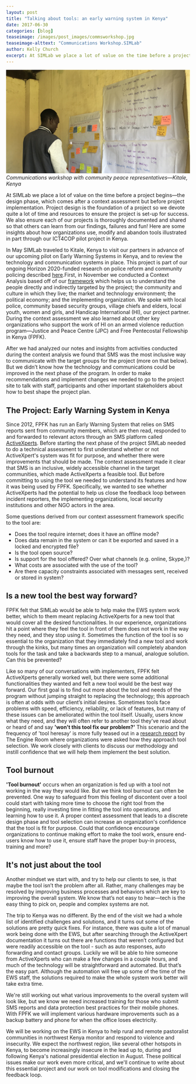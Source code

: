 ```yaml
---
layout: post
title: "Talking about tools: an early warning system in Kenya"
date: 2017-06-30
categories: [blog]
teaseimage: /images/post_images/commsworkshop.jpg
teaseimage-alttext: "Communications Workshop.SIMLab"
author: Kelly Church
excerpt: At SIMLab we place a lot of value on the time before a project begins&mdash;the design phase, which comes after a context assessment but before project implementation. Project design is the foundation of a project so we devote quite a lot of time and resources to ensure the project is set-up for success. We also ensure each of our projects is thoroughly documented and shared so that others can learn from our findings, failures and fun! Here are some insights about how organizations use, modify and abandon tools illustrated in part through our ICT4COP pilot project in Kenya.
---
```

![Comms workshop](/images/post_images/commsworkshop.jpg)
*Communications workshop with community peace representatives&mdash;Kitale, Kenya*

At SIMLab we place a lot of value on the time before a project begins&mdash;the design phase, which comes after a context assessment but before project implementation. Project design is the foundation of a project so we devote quite a lot of time and resources to ensure the project is set-up for success. We also ensure each of our projects is thoroughly documented and shared so that others can learn from our findings, failures and fun! Here are some insights about how organizations use, modify and abandon tools illustrated in part through our ICT4COP pilot project in Kenya.

In May SIMLab traveled to Kitale, Kenya to visit our partners in advance of our upcoming pilot on Early Warning Systems in Kenya, and to review the technology and communication systems in place. This project is part of our ongoing Horizon 2020-funded research on police reform and community policing described [here](http://simlab.org/blog/2017/01/31/icts-and-human-security/).First, in November we conducted a Context Analysis based off of our [framework](http://simlab.org/resources/contextanalysis/) which helps us to understand the people directly and indirectly targeted by the project; the community and culture in which they live; the market and technology environment; the political economy; and the implementing organization. We spoke with local police, community based security groups, village chiefs and elders, local youth, women and girls, and Handicap International (HI), our project partner. During the context assessment we also learned about other key organizations who support the work of HI on an armed violence reduction program&mdash;Justice and Peace Centre (JPC) and Free Pentecostal Fellowship in Kenya (FPFK).

After we had analyzed our notes and insights from activities conducted during the context analysis we found that SMS was the most inclusive way to communicate with the target groups for the project (more on that below). But we didn’t know how the technology and communications could be improved in the next phase of the program. In order to make recommendations and implement changes we needed to go to the project site to talk with staff, participants and other important stakeholders about how to best shape the project plan.

## The Project: Early Warning System in Kenya
Since 2012, FPFK has run an Early Warning System that relies on SMS reports sent from community members, which are then read, responded to and forwarded to relevant actors through an SMS platform called [ActiveXperts](https://www.activexperts.com/). Before starting the next phase of the project SIMLab needed to do a technical assessment to first understand whether or not ActiveXpert's system was fit for purpose, and whether there were improvements that should be made.  The context assessment made it clear that SMS is an inclusive, widely accessible channel in the target communities, which made ActiveXperts a feasible tool. But before committing to using the tool we needed to understand its features and how it was being used by FPFK. Specifically, we wanted to see whether ActiveXperts had the potential to help us close the feedback loop between incident reporters, the implementing organizations, local security institutions and other NGO actors in the area.

Some questions derived from our context assessment framework specific to the tool are:
* Does the tool require internet; does it have an offline mode?
* Does data remain in the system or can it be exported and saved in a locked and encrypted file?
* Is the tool open source?
* Is support for the tool offered? Over what channels (e.g. online, Skype,)?
* What costs are associated with the use of the tool?
* Are there capacity constraints associated with messages sent, received or stored in system?

## Is a new tool the best way forward?
FPFK felt that SIMLab would be able to help make the EWS system work better, which to them meant replacing ActiveXperts for a new tool that would cover all the desired functionalities.  In our experience, organizations hit a point where they feel the tool in front of them does not work in the way they need, and they stop using it. Sometimes the function of the tool is so essential to the organization that they immediately find a new tool and work through the kinks, but many times an organization will completely abandon tools for the task and take a backwards step to a manual, analogue solution. Can this be prevented?

Like so many of our conversations with implementers, FPFK felt ActiveXperts generally worked well, but there were some additional functionalities they wanted and felt a new tool would be the best way forward. Our first goal is to find out more about the tool and needs of the program without jumping straight to replacing the technology; this approach is often at odds with our client’s initial desires. Sometimes tools face problems with speed, efficiency, reliability, or lack of features, but many of these issues can be ameliorated within the tool itself. Usually, users know what they need, and they will often refer to another tool they’ve read about or heard of and say **'won't this tool fix our problem?'** This scenario and the frequency of 'tool heresay' is more fully teased out in a [research report](https://opendocs.ids.ac.uk/opendocs/bitstream/handle/123456789/10283/The_Engine_Room_Tool_selection_Research_Report_full.pdf?sequence=9) by The Engine Room where organizations were asked how they approach tool selection. We work closely with clients to discuss our methodology and instill confidence that we will help them implement the best solution.

## Tool burnout
**'Tool burnout'** occurs when an organization is fed up with a tool not working in the way they would like. But we think tool burnout can often be prevented. One way to safeguard from this feeling of discontent over a tool could start with taking more time to choose the right tool from the beginning, really investing time in fitting the tool into operations, and learning how to use it. A proper context assessment that leads to a discrete design phase and tool selection can increase an organization's confidence that the tool is fit for purpose. Could that confidence encourage organizations to continue making effort to make the tool work, ensure end-users know how to use it, ensure staff have the proper buy-in process, training and more?

## It's not just about the tool
Another mindset we start with, and try to help our clients to see, is that maybe the tool isn’t the problem after all. Rather, many challenges may be resolved by improving business processes and behaviors which are key to improving the overall system. We know that’s not easy to hear&mdash;tech is the easy thing to pick on, people and complex systems are not.

The trip to Kenya was no different. By the end of the visit we had a whole list of identified challenges and solutions, and it turns out some of the solutions are pretty quick fixes. For instance, there was quite a lot of manual work being done with the EWS, but after searching through the ActiveXpert documentation it turns out there are functions that weren’t configured but were readily accessible on the tool - such as auto responses, auto forwarding and contact groups. Luckily we will be able to hire someone from ActiveXperts who can make a few changes in a couple hours, and much of the technology will be straightforward and automated. But that’s the easy part. Although the automation will free up some of the time of the EWS staff, the solutions required to make the whole system work better will take extra time.

We're still working out what various improvements to the overall system will look like, but we know we need increased training for those who submit SMS reports and data protection best practices for their mobile phones. With FPFK we will implement various hardware improvements such as a backup battery and phone for when the office loses electricity.  

We will be working on the EWS in Kenya to help rural and remote pastoralist communities in northwest Kenya monitor and respond to violence and insecurity. We expect the northwest region, like several other hotspots in Kenya, to become increasingly insecure in the lead up to, during and following Kenya's national presidential election in August. These political issues make our work even more critical, and we'll continue to write about this essential project and our work on tool modifications and closing the feedback loop.
